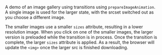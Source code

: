 A demo of an image gallery using transitions using `prepareImageAnimation`.
A single image is used for the larger state, with the srcset switched out as
you choose a different image.

The smaller images use a smaller `sizes` attribute, resulting in a lower
resolution image. When you click on one of the smaller images, the larger
version is preloaded while the transition is in process. Once the transition
is complete, the larger `sizes` attribute is applied. As a result, the browser
will update the `<img>` once the larger src is finished downloading.
